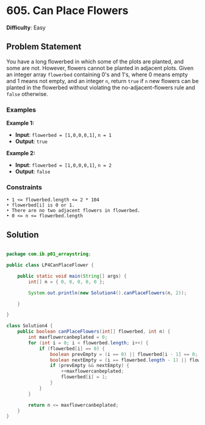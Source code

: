 # 605. Can Place Flowers

**Difficulty**: Easy

## Problem Statement
You have a long flowerbed in which some of the plots are planted, and some are not. However, flowers cannot be planted in adjacent plots. Given an integer array `flowerbed` containing 0's and 1's, where 0 means empty and 1 means not empty, and an integer `n`, return `true` if `n` new flowers can be planted in the flowerbed without violating the no-adjacent-flowers rule and `false` otherwise.

### Examples

**Example 1:**
- **Input**: `flowerbed = [1,0,0,0,1]`, `n = 1`
- **Output**: `true`

**Example 2:**
- **Input**: `flowerbed = [1,0,0,0,1]`, `n = 2`
- **Output**: `false`

### Constraints
	• 1 <= flowerbed.length <= 2 * 104
	• flowerbed[i] is 0 or 1.
	• There are no two adjacent flowers in flowerbed.
	• 0 <= n <= flowerbed.length

## Solution

```java

package com.ib.p01_arraystring;

public class LP4CanPlaceFlower {

	public static void main(String[] args) {
		int[] n = { 0, 0, 0, 0, 0 };

		System.out.println(new Solution4().canPlaceFlowers(n, 2));

	}

}

class Solution4 {
	public boolean canPlaceFlowers(int[] flowerbed, int n) {
		int maxflowercanbeplated = 0;
		for (int i = 0; i < flowerbed.length; i++) {
			if (flowerbed[i] == 0) {
				boolean prevEmpty = (i == 0) || flowerbed[i - 1] == 0;
				boolean nextEmpty = (i == flowerbed.length - 1) || flowerbed[i + 1] == 0;
				if (prevEmpty && nextEmpty) {
					++maxflowercanbeplated;
					flowerbed[i] = 1;
				}
			}
		}

		return n <= maxflowercanbeplated;
	}
}
